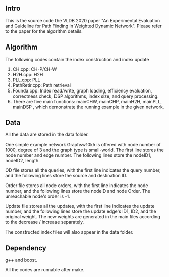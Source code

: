 ## Intro

This is the source code the VLDB 2020 paper "An Experimental Evaluation and Guideline for Path Finding in Weighted Dynamic Network". Please refer to the paper for the algorithm details.

## Algorithm  

The following codes contain the index construction and index update

1. CH.cpp: CH-P/CH-W
2. H2H.cpp: H2H
3. PLL.cpp: PLL
4. PathRetir.cpp: Path retrieval 
5. Founda.cpp: Index read/write, graph loading, efficiency evaluation, correctness check, DSP algorithms, index size, and query processing.
6. There are five main functions: mainCHW, mainCHP, mainH2H, mainPLL, mainDSP , which demonstrate the running example in the given network.

## Data

All the data are stored in the data folder.

One simple example network Graphsw10k5 is offered with node number of 1000, degree of 3 and the graph type is small-world. The first line stores the node number and edge number. The following lines store the nodeID1, nodeID2, length.

OD file stores all the queries, with the first line indicates the query number, and the following lines store the source and destination ID.

Order file stores all node orders, with the first line indicates the node number, and the following lines store the nodeID and node Order. The unreachable node's order is -1.

Update file stores all the updates, with the first line indicates the update number, and the following lines store the update edge's ID1, ID2, and the original weight. The new weights are generated in the main files according to the decrease / increase separately.

The constructed index files will also appear in the data folder.

## Dependency

g++ and boost.

All the codes are runnable after make.

